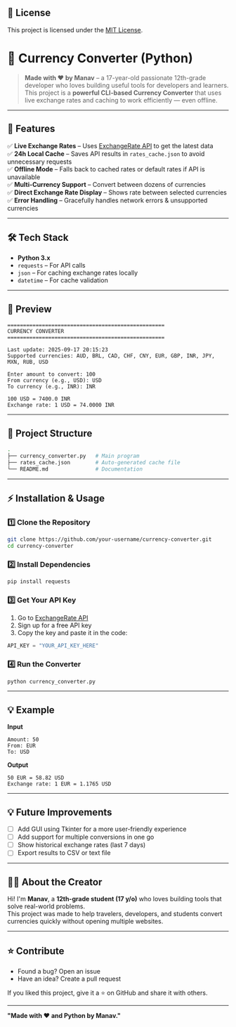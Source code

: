 ## 📜 License

This project is licensed under the [MIT License](LICENSE).



# 💱 Currency Converter (Python)

> **Made with ❤️ by Manav** – a 17-year-old passionate 12th-grade developer who loves building useful tools for developers and learners.  
> This project is a **powerful CLI-based Currency Converter** that uses live exchange rates and caching to work efficiently — even offline.

---

## 🚀 Features

✅ **Live Exchange Rates** – Uses [ExchangeRate API](https://www.exchangerate-api.com/) to get the latest data  
✅ **24h Local Cache** – Saves API results in `rates_cache.json` to avoid unnecessary requests  
✅ **Offline Mode** – Falls back to cached rates or default rates if API is unavailable  
✅ **Multi-Currency Support** – Convert between dozens of currencies  
✅ **Direct Exchange Rate Display** – Shows rate between selected currencies  
✅ **Error Handling** – Gracefully handles network errors & unsupported currencies  

---

## 🛠️ Tech Stack

- **Python 3.x**
- `requests` – For API calls  
- `json` – For caching exchange rates locally  
- `datetime` – For cache validation  

---

## 📸 Preview

```
==================================================
CURRENCY CONVERTER
==================================================

Last update: 2025-09-17 20:15:23
Supported currencies: AUD, BRL, CAD, CHF, CNY, EUR, GBP, INR, JPY, MXN, RUB, USD

Enter amount to convert: 100
From currency (e.g., USD): USD
To currency (e.g., INR): INR

100 USD = 7400.0 INR
Exchange rate: 1 USD = 74.0000 INR
```

---

## 📂 Project Structure

```bash
.
├── currency_converter.py   # Main program
├── rates_cache.json        # Auto-generated cache file
└── README.md               # Documentation
```

---

## ⚡ Installation & Usage

### 1️⃣ Clone the Repository
```bash
git clone https://github.com/your-username/currency-converter.git
cd currency-converter
```

### 2️⃣ Install Dependencies
```bash
pip install requests
```

### 3️⃣ Get Your API Key
1. Go to [ExchangeRate API](https://www.exchangerate-api.com/)
2. Sign up for a free API key  
3. Copy the key and paste it in the code:
```python
API_KEY = "YOUR_API_KEY_HERE"
```

### 4️⃣ Run the Converter
```bash
python currency_converter.py
```

---

## 💡 Example

**Input**
```
Amount: 50
From: EUR
To: USD
```

**Output**
```
50 EUR = 58.82 USD
Exchange rate: 1 EUR = 1.1765 USD
```

---

## 💡 Future Improvements

- [ ] Add GUI using Tkinter for a more user-friendly experience  
- [ ] Add support for multiple conversions in one go  
- [ ] Show historical exchange rates (last 7 days)  
- [ ] Export results to CSV or text file  

---

## 🧑‍💻 About the Creator

Hi! I'm **Manav**, a **12th-grade student (17 y/o)** who loves building tools that solve real-world problems.  
This project was made to help travelers, developers, and students convert currencies quickly without opening multiple websites.  

---

## ⭐ Contribute

- Found a bug? Open an issue  
- Have an idea? Create a pull request  

If you liked this project, give it a ⭐ on GitHub and share it with others.  

---

**"Made with ❤️ and Python by Manav."**
